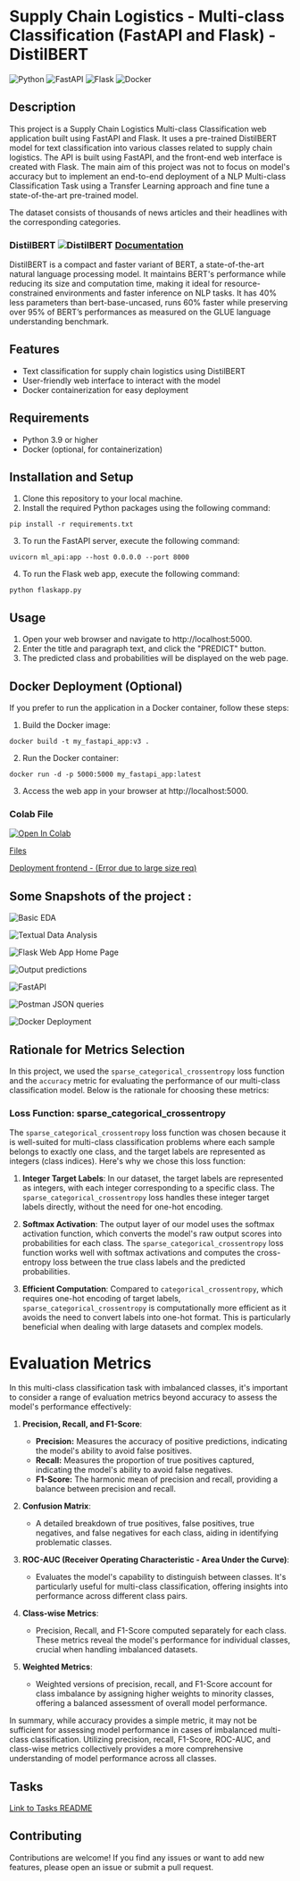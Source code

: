 # Supply Chain Logistics -  Multi-class Classification (FastAPI and Flask) - DistilBERT

![Python](https://img.shields.io/badge/python-3.11-blue.svg)
![FastAPI](https://img.shields.io/badge/FastAPI-0.100-green.svg)
![Flask](https://img.shields.io/badge/Flask-2.2.2-yellow.svg)
![Docker](https://img.shields.io/badge/Docker-24.0.2-blue.svg) 

## Description
This project is a Supply Chain Logistics Multi-class Classification web application built using FastAPI and Flask. It uses a pre-trained DistilBERT model for text classification into various classes related to supply chain logistics. The API is built using FastAPI, and the front-end web interface is created with Flask. The main aim of this project was not to focus on model's accuracy but to implement an end-to-end deployment of a NLP Multi-class Classification Task using a Transfer Learning approach and fine tune a state-of-the-art pre-trained model.

The dataset consists of thousands of news articles and their headlines with the corresponding categories.

### DistilBERT  ![DistilBERT](https://img.shields.io/badge/DistilBERT-Compact%20%26%20Faster-yellow.svg)      [Documentation](https://huggingface.co/docs/transformers/model_doc/distilbert)

DistilBERT is a compact and faster variant of BERT, a state-of-the-art natural language processing model. It maintains BERT's performance while reducing its size and computation time, making it ideal for resource-constrained environments and faster inference on NLP tasks.  It has 40% less parameters than bert-base-uncased, runs 60% faster while preserving over 95% of BERT’s performances as measured on the GLUE language understanding benchmark.

## Features
- Text classification for supply chain logistics using DistilBERT
- User-friendly web interface to interact with the model
- Docker containerization for easy deployment

## Requirements
- Python 3.9 or higher
- Docker (optional, for containerization)

## Installation and Setup
1. Clone this repository to your local machine.
2. Install the required Python packages using the following command:

```
pip install -r requirements.txt
```

3. To run the FastAPI server, execute the following command:
```
uvicorn ml_api:app --host 0.0.0.0 --port 8000
```

4. To run the Flask web app, execute the following command:
```
python flaskapp.py
```


 ## Usage
1. Open your web browser and navigate to http://localhost:5000.
2. Enter the title and paragraph text, and click the "PREDICT" button.
3. The predicted class and probabilities will be displayed on the web page.

## Docker Deployment (Optional)

If you prefer to run the application in a Docker container, follow these steps:

1. Build the Docker image:

```
docker build -t my_fastapi_app:v3 .
```

2. Run the Docker container:

```
docker run -d -p 5000:5000 my_fastapi_app:latest
```

3. Access the web app in your browser at http://localhost:5000.

### Colab File

[![Open In Colab](https://colab.research.google.com/assets/colab-badge.svg)](https://colab.research.google.com/drive/1kdm0LncLTRV_jdZuA2V3PSAGOHYc-vKX?usp=sharing)

[Files](https://drive.google.com/drive/folders/1wa3O1ZiLrnzPnieJBZcfeiZ6pEOxfKWz?usp=sharing)

[Deployment frontend - (Error due to large size req)](http://rushikesh220.pythonanywhere.com/)

## Some Snapshots of the project : 

![Basic EDA](https://github.com/RushikeshKothawade07/supply-chain-project/blob/main/screenshots/eda.png)

![Textual Data Analysis](https://github.com/RushikeshKothawade07/supply-chain-project/blob/main/screenshots/eda-words.png)

![Flask Web App Home Page](https://github.com/RushikeshKothawade07/supply-chain-project/blob/main/screenshots/home-input.jpg)

![Output predictions](https://github.com/RushikeshKothawade07/supply-chain-project/blob/main/screenshots/output.jpg)

![FastAPI](https://github.com/RushikeshKothawade07/supply-chain-project/blob/main/screenshots/fastapi.jpg)

![Postman JSON queries](https://github.com/RushikeshKothawade07/supply-chain-project/blob/main/screenshots/postman-json.jpg)

![Docker Deployment](https://github.com/RushikeshKothawade07/supply-chain-project/blob/main/screenshots/docker.jpg)


## Rationale for Metrics Selection

In this project, we used the `sparse_categorical_crossentropy` loss function and the `accuracy` metric for evaluating the performance of our multi-class classification model. Below is the rationale for choosing these metrics:

### Loss Function: sparse_categorical_crossentropy

The `sparse_categorical_crossentropy` loss function was chosen because it is well-suited for multi-class classification problems where each sample belongs to exactly one class, and the target labels are represented as integers (class indices). Here's why we chose this loss function:

1. **Integer Target Labels**: In our dataset, the target labels are represented as integers, with each integer corresponding to a specific class. The `sparse_categorical_crossentropy` loss handles these integer target labels directly, without the need for one-hot encoding.

2. **Softmax Activation**: The output layer of our model uses the softmax activation function, which converts the model's raw output scores into probabilities for each class. The `sparse_categorical_crossentropy` loss function works well with softmax activations and computes the cross-entropy loss between the true class labels and the predicted probabilities.

3. **Efficient Computation**: Compared to `categorical_crossentropy`, which requires one-hot encoding of target labels, `sparse_categorical_crossentropy` is computationally more efficient as it avoids the need to convert labels into one-hot format. This is particularly beneficial when dealing with large datasets and complex models.

# Evaluation Metrics

In this multi-class classification task with imbalanced classes, it's important to consider a range of evaluation metrics beyond accuracy to assess the model's performance effectively:

1. **Precision, Recall, and F1-Score**:
   - **Precision:** Measures the accuracy of positive predictions, indicating the model's ability to avoid false positives.
   - **Recall:** Measures the proportion of true positives captured, indicating the model's ability to avoid false negatives.
   - **F1-Score:** The harmonic mean of precision and recall, providing a balance between precision and recall.

2. **Confusion Matrix**:
   - A detailed breakdown of true positives, false positives, true negatives, and false negatives for each class, aiding in identifying problematic classes.

3. **ROC-AUC (Receiver Operating Characteristic - Area Under the Curve)**:
   - Evaluates the model's capability to distinguish between classes. It's particularly useful for multi-class classification, offering insights into performance across different class pairs.

4. **Class-wise Metrics**:
   - Precision, Recall, and F1-Score computed separately for each class. These metrics reveal the model's performance for individual classes, crucial when handling imbalanced datasets.

5. **Weighted Metrics**:
   - Weighted versions of precision, recall, and F1-Score account for class imbalance by assigning higher weights to minority classes, offering a balanced assessment of overall model performance.

In summary, while accuracy provides a simple metric, it may not be sufficient for assessing model performance in cases of imbalanced multi-class classification. Utilizing precision, recall, F1-Score, ROC-AUC, and class-wise metrics collectively provides a more comprehensive understanding of model performance across all classes.



## Tasks 
[Link to Tasks README](https://github.com/RushikeshKothawade07/supply-chain-project/blob/main/Tasks/README.md)


## Contributing 

Contributions are welcome! If you find any issues or want to add new features, please open an issue or submit a pull request.



